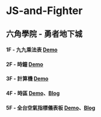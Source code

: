 # JS-and-Fighter

## 六角學院 - 勇者地下城

#### 1F - 九九乘法表 <a href="http://rexhung.me/JS-and-Fighter/JS-and-Fighter-1F/index.html">Demo</a>

#### 2F - 時鐘 <a href="http://rexhung.me/JS-and-Fighter/JS-and-Fighter-2F/clock.html">Demo</a>

#### 3F - 計算機 <a href="http://rexhung.me/JS-and-Fighter/JS-and-Fighter-3F/index.html">Demo</a>

#### 4F - 時區 <a href="http://rexhung.me/JS-and-Fighter/JS-and-Fighter-3F/index.html">Demo</a>、<a href="https://medium.com/@zehung860486/hero-of-underground-%E5%9C%B0%E4%B8%8B%E5%9F%8E-4f-world-clock-%E5%90%84%E5%9C%8B%E6%99%82%E5%8D%80-2356786f3dfa">Blog</a>

#### 5F - 全台空氣指標儀表板 <a href="http://rexhung.me/JS-and-Fighter/JS-and-Fighter-4F/index.html">Demo</a>、<a href="https://medium.com/@zehung860486/hero-of-underground-%E5%9C%B0%E4%B8%8B%E5%9F%8E-5f-aqi-%E5%85%A8%E5%8F%B0%E7%A9%BA%E6%B0%A3%E6%8C%87%E6%A8%99%E5%84%80%E8%A1%A8%E6%9D%BF-c060fbe58454">Blog</a>